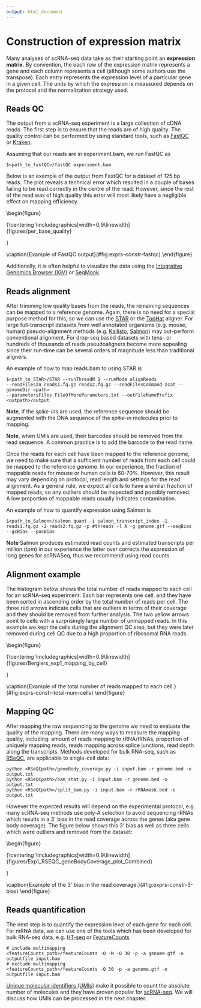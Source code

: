 ```yaml
---
output: html_document
---
```


# Construction of expression matrix



Many analyses of scRNA-seq data take as their starting point an __expression matrix__. By convention, the each row of the expression matrix represents a gene and each column represents a cell (although some authors use the transpose). Each entry represents the expression level of a particular gene in a given cell. The units by which the expression is meassured depends on the protocol and the normalization strategy used.

## Reads QC

The output from a scRNA-seq experiment is a large collection of cDNA reads. The first step is to ensure that the reads are of high quality. The quality control can be performed by using standard tools, such as [FastQC](http://www.bioinformatics.babraham.ac.uk/projects/fastqc/) or [Kraken](http://www.ebi.ac.uk/research/enright/software/kraken). 

Assuming that our reads are in experiment.bam, we run FastQC as
```
$<path_to_fastQC>/fastQC experiment.bam
```

Below is an example of the output from FastQC for a dataset of 125 bp reads. The plot reveals a technical error which resulted in a couple of bases failing to be read correctly in the centre of the read. However, since the rest of the read was of high quality this error will most likely have a negligible effect on mapping efficiency.

\begin{figure}

{\centering \includegraphics[width=0.9\linewidth]{figures/per_base_quality} 

}

\caption{Example of FastQC output}(\#fig:exprs-constr-fastqc)
\end{figure}

Additionally, it is often helpful to visualize the data using the [Integrative Genomics Browser (IGV)](https://www.broadinstitute.org/igv/) or [SeqMonk](http://www.bioinformatics.babraham.ac.uk/projects/seqmonk/).

## Reads alignment

After trimming low quality bases from the reads, the remaining sequences can
be mapped to a reference genome. Again, there is no need for a special purpose
method for this, so we can use the
[STAR](https://github.com/alexdobin/STAR) or the [TopHat](https://ccb.jhu.edu/software/tophat/index.shtml) aligner. For large full-transcript datasets from well annotated organisms (e.g. mouse, human) pseudo-alignment methods (e.g. [Kallisto](https://pachterlab.github.io/kallisto/), [Salmon](http://salmon.readthedocs.io/en/latest/salmon.html)) may out-perform conventional alignment. For drop-seq based datasets with tens- or hundreds of thousands of reads pseudoaligners become more appealing since their run-time can be several orders of magnitude less than traditional aligners.

An example of how to map reads.bam to using STAR is

```
$<path_to_STAR>/STAR --runThreadN 1 --runMode alignReads
--readFilesIn reads1.fq.gz reads2.fq.gz --readFilesCommand zcat --genomeDir <path>
--parametersFiles FileOfMoreParameters.txt --outFileNamePrefix <outpath>/output
```

__Note__, if the _spike-ins_ are used, the reference sequence should be augmented with the DNA sequence of the _spike-in_ molecules prior to mapping.

__Note__, when UMIs are used, their barcodes should be removed from the read sequence. A common practice is to add the barcode to the read name.

Once the reads for each cell have been mapped to the reference genome,
we need to make sure that a sufficient number of reads from each cell
could be mapped to the reference genome. In our experience, the
fraction of mappable reads for mouse or human cells is 60-70%. However, 
this result may vary depending on protocol, read length and settings for 
the read alignment. As a general rule, we expect all cells to have a similar
fraction of mapped reads, so any outliers should be inspected and
possibly removed. A low proportion of mappable reads usually indicates contamination.

An example of how to quantify expression using Salmon is
```
$<path_to_Salmon>/salmon quant -i salmon_transcript_index -1 reads1.fq.gz -2 reads2.fq.gz -p #threads -l A -g genome.gtf --seqBias --gcBias --posBias
```
__Note__ Salmon produces estimated read counts and estimated transcripts per million (tpm) in our experience the latter over corrects the expression of long genes for scRNASeq, thus we recommend using read counts. 

## Alignment example

The histogram below shows the total number of reads mapped to each
cell for an scRNA-seq experiment. Each bar represents one cell, and
they have been sorted in ascending order by the total number of reads
per cell. The three red arrows indicate cells that are outliers in
terms of their coverage and they should be removed from further
analysis. The two yellow arrows point to cells with a surprisingly
large number of unmapped reads. In this example we kept the cells during the alignment QC step, but they were later removed during 
cell QC due to a high proportion of ribosomal RNA reads. 

\begin{figure}

{\centering \includegraphics[width=0.9\linewidth]{figures/Bergiers_exp1_mapping_by_cell} 

}

\caption{Example of the total number of reads mapped to each cell.}(\#fig:exprs-constr-total-num-cells)
\end{figure}

## Mapping QC

After mapping the raw sequencing to the genome we need to evaluate the quality of the mapping. There are many ways to measure the mapping quality, including: amount of reads mapping to rRNA/tRNAs, proportion of uniquely mapping reads, reads mapping across splice junctions, read depth along the transcripts. Methods developed for bulk RNA-seq, such as [RSeQC](http://rseqc.sourceforge.net/), are applicable to single-cell data:

```
python <RSeQCpath>/geneBody_coverage.py -i input.bam -r genome.bed -o output.txt
python <RSeQCpath>/bam_stat.py -i input.bam -r genome.bed -o output.txt
python <RSeQCpath>/split_bam.py -i input.bam -r rRNAmask.bed -o output.txt
```

However the expected results will depend on the experimental protocol, e.g. many scRNA-seq methods use poly-A selection to avoid sequencing rRNAs which results in a 3' bias in the read coverage across the genes (aka gene body coverage). The figure below shows this 3' bias as well as three cells which were outliers and removed from the dataset:

\begin{figure}

{\centering \includegraphics[width=0.9\linewidth]{figures/Exp1_RSEQC_geneBodyCoverage_plot_Combined} 

}

\caption{Example of the 3' bias in the read coverage.}(\#fig:exprs-constr-3-bias)
\end{figure}

## Reads quantification

The next step is to quantify the expression level of each gene for
each cell. For mRNA data, we can use one of the tools which has been
developed for bulk RNA-seq data, e.g. [HT-seq](http://www-huber.embl.de/users/anders/HTSeq/) or [FeatureCounts](http://subread.sourceforge.net/)

```
# include multimapping
<featureCounts_path>/featureCounts -O -M -Q 30 -p -a genome.gtf -o outputfile input.bam
# exclude multimapping
<featureCounts_path>/featureCounts -Q 30 -p -a genome.gtf -o outputfile input.bam
```

[Unique molecular identifiers (UMIs)](http://www.nature.com/nmeth/journal/v9/n1/full/nmeth.1778.html) make it possible to count the absolute number of molecules and they have proven popular for [scRNA-seq](http://www.nature.com/nmeth/journal/v11/n2/full/nmeth.2772.html). We will discuss how UMIs can be processed in the next chapter.
